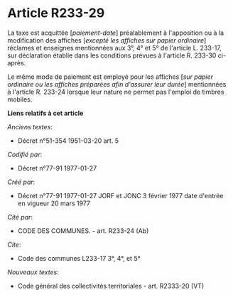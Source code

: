 # Article R233-29

La taxe est acquittée [*paiement-date*] préalablement à l'apposition ou à la modification des affiches [*excepté les affiches
sur papier ordinaire*] réclames et enseignes mentionnées aux 3°, 4° et 5° de l'article L. 233-17, sur déclaration établie
dans les conditions prévues à l'article R. 233-30 ci-après.

Le même mode de paiement est employé pour les affiches [*sur papier ordinaire ou les affiches préparées afin d'assurer leur
durée*] mentionnées à l'article R. 233-24 lorsque leur nature ne permet pas l'emploi de timbres mobiles.

**Liens relatifs à cet article**

_Anciens textes_:

  - Décret n°51-354 1951-03-20 art. 5

_Codifié par_:

  - Décret n°77-91 1977-01-27

_Créé par_:

  - Décret n°77-91 1977-01-27 JORF et JONC 3 février 1977 date d'entrée en vigueur 20 mars 1977

_Cité par_:

  - CODE DES COMMUNES. - art. R233-24 (Ab)

_Cite_:

  - Code des communes L233-17 3°, 4°, et 5°

_Nouveaux textes_:

  - Code général des collectivités territoriales - art. R2333-20 (VT)
